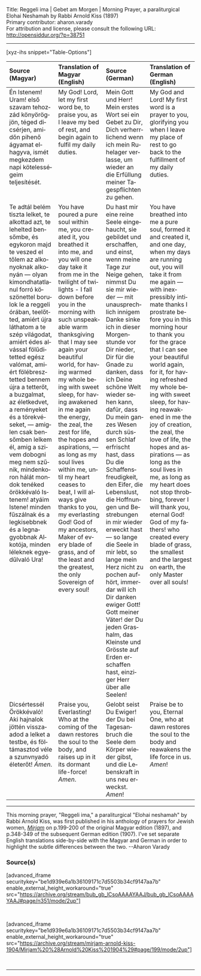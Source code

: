 <html>
<head></head>
<body>
Title: Reggeli ima | Gebet am Morgen | Morning Prayer, a paraliturgical Elohai Neshamah by Rabbi Arnold Kiss (1897)<br />
Primary contributor: aharon.varady<br />
For attribution and license, please consult the following URL: <a href="http://opensiddur.org/?p=38751">http://opensiddur.org/?p=38751</a>
<p />
<hr />

[xyz-ihs snippet="Table-Options"]<table style="margin-left: auto; margin-right: auto;" class="draggable">
<thead><tr><th id="x" style="text-align: left;">Source (Magyar)</th><th style="text-align: left;">Translation of Magyar (English)</th><th style="text-align: left;">Source (German)</th><th style="text-align: left;">Translation of German (English)</th></tr></thead>
<tbody>
<tr><td style="vertical-align:top;">
<div class="magyar" lang="hu">
Én Istenem! Uram! első szavam tehozzád könyörögjön, téged dicsérjen, amidőn pihenő ágyamat elhagyva, ismét megkezdem napi kötelességeim teljesítését. 
</span></div></td>

<td style="vertical-align:top;">
<div class="english" lang="en">
My God! Lord, let my first word be, to praise you, as I leave my bed of rest, and begin again to fulfil my daily duties. 
</div></td>
 
<td style="vertical-align:top;">
<div class="german" lang="de">
Mein Gott und Herr! Mein erstes Wort sei ein Gebet zu Dir, Dich verherrlichend wenn ich mein Ruhelager verlasse, um wieder an die Erfüllung meiner Tagespflichten zu gehen. 
</span></div></td>
 
<td style="vertical-align:top;">
<div class="english" lang="en">
My God and Lord! My first word is a prayer to you, glorifying you when I leave my place of rest to go back to the fulfillment of my daily duties. 
</div></td></tr>


<tr><td style="vertical-align:top;">
<div class="magyar" lang="hu">
Te adtál belém tiszta lelket, te alkottad azt, te lehelted bensőmbe, és egykoron majd te veszed el tőlem az alkonyoknak alkonyán — olyan kimondhatatlanul forró köszönettel borulok le a reggeli órában, teelőtted, amiért újra láthatom a te szép világodat, amiért édes alvással fölűditetted egész valómat, amiért fölébresztetted bennem újra a tetterőt, a buzgalmat, az életkedvet, a reményeket és a törekvéseket, — amiglen csak bensőmben lelkem él, amig a szivem dobogni meg nem szűnik, mindenkoron hálát mondok tenéked örökkévaló Istenem! atyáim Istene! minden fűszálnak és a legkisebbnek és a legnagyobbnak Alkotója, minden léleknek egyedűlvaló Ura! 
</span></div></td>
 
 <td style="vertical-align:top;">
<div class="english" lang="en">
You have poured a pure soul within me, you created it, you breathed it into me, and you will one day take it from me in the twilight of twilights - I fall down before you in the morning with such unspeakable warm thanksgiving that I may see again your beautiful world, for having warmed my whole being with sweet sleep, for having awakened in me again the energy, the zeal, the zest for life, the hopes and aspirations, — as long as my soul lives within me, until my heart ceases to beat, I will always give thanks to you, my everlasting God! God of my ancestors, Maker of every blade of grass, and of the least and the greatest, the only Sovereign of every soul! 
</div></td>

<td style="vertical-align:top;">
<div class="german" lang="de">
Du hast mir eine reine Seele eingehaucht, sie gebildet und erschaffen, und einst, wenn meine Tage zur Neige gehen, nimmst Du sie mir wieder — mit unausprechlich innigem Danke sinke ich in dieser Morgenstunde vor Dir nieder, Dir für die Gnade zu danken, dass ich Deine schöne Welt wieder sehen kann, dafür, dass Du mein ganzes Wesen durch süssen Schlaf erfrischt hast, dass Du die Schaffensfreudigkeit, den Eifer, die Lebenslust, die Hoffnungen und Bestrebungen in mir wieder erweckt hast — so lange die Seele in mir lebt, so lange mein Herz nicht zu pochen aufhört, immerdar will ich Dir danken ewiger Gott! Gott meiner Väter! der Du jeden Grashalm, das Kleinste und Grösste auf Erden erschaffen hast, einziger Herr über alle Seelen! 
</span></div></td>
 
<td style="vertical-align:top;">
<div class="english" lang="en">
You have breathed into me a pure soul, formed it and created it, and one day, when my days are running out, you will take it from me again — with inexpressibly intimate thanks I prostrate before you in this morning hour to thank you for the grace that I can see your beautiful world again, for it, for having refreshed my whole being with sweet sleep, for having reawakened in me the joy of creation, the zeal, the love of life, the hopes and aspirations — as long as the soul lives in me, as long as my heart does not stop throbbing, forever I will thank you, eternal God! God of my fathers! who created every blade of grass, the smallest and the largest on earth, the only Master over all souls! 
</div></td></tr>


<tr><td style="vertical-align:top;">
<div class="magyar" lang="hu">
Dicsértessél Örökkévaló! Aki hajnalok jöttén visszaadod a lelket a testbe, és föltámasztod véle a szunvnyadó életerőt! <em>Ámen</em>.
</span></div></td>
 
<td style="vertical-align:top;">
<div class="english" lang="en">
Praise you, Everlasting! Who at the coming of the dawn restores the soul to the body, and raises up in it its dormant life-force! <em>Amen</em>.
</div></td>

<td style="vertical-align:top;">
<div class="german" lang="de">
Gelobt seist Du Ewiger! der Du bei Tagesanbruch die Seele dem Körper wieder gibst, und die Lebenskraft in uns neu erweckst. <em>Amen</em>!
</span></div></td>
 
<td style="vertical-align:top;">
<div class="english" lang="en">
Praise be to you, Eternal One, who at dawn restores the soul to the body and reawakens the life force in us. <em>Amen</em>!
</div></td></tr>
</tbody></table>

<hr />

This morning prayer, "Reggeli ima," a paraliturgical "Elohai neshamah" by Rabbi Arnold Kiss, was first published in his anthology of prayers for Jewish women, <em><a href="/?p=32503">Mirjam</a></em> on p.199-200 of the original Magyar edition (1897), and p.348-349 of the subsequent German edition (1907). I've set separate English translations side-by-side with the Magyar and German in order to highlight the subtle differences between the two. --Aharon Varady

<h3>Source(s)</h3>

[advanced_iframe securitykey="be1d939e6a1b36109171c7d5503b34cf9147aa7b" enable_external_height_workaround="true" src="https://archive.org/stream/bub_gb_lCsoAAAAYAAJ/bub_gb_lCsoAAAAYAAJ#page/n351/mode/2up"]

&nbsp;

[advanced_iframe securitykey="be1d939e6a1b36109171c7d5503b34cf9147aa7b" enable_external_height_workaround="true" src="https://archive.org/stream/mirjam-arnold-kiss-1904/Mirjam%20%28Arnold%20Kiss%201904%29#page/199/mode/2up"]

&nbsp;

<hr />

&nbsp;

</body>
</html>